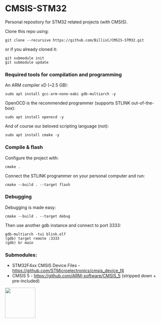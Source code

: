 # CMSIS-STM32
Personal repository for STM32 related projects (with CMSIS).

Clone this repo using:
```
git clone --recursive https://github.com/BillisC/CMSIS-STM32.git
```
or if you already cloned it:
```
git submodule init
git submodule update
```

### Required tools for compilation and programming
An ARM compiler xD (~2.5 GB):
```
sudo apt install gcc-arm-none-eabi gdb-multiarch -y
```
OpenOCD is the recommended programmer (supports STLINK out-of-the-box):
```
sudo apt install openocd -y
```
And of course our beloved scripting language (not):
```
sudo apt install cmake -y
```
### Compile & flash
Configure the project with:
```
cmake .
```
Connect the STLINK programmer on your personal computer and run:
```
cmake --build . --target flash
```
### Debugging
Debugging is made easy:
```
cmake --build . --target debug
```
Then use another gdb instance and connect to port 3333:
```
gdb-multiarch -tui blink.elf
(gdb) target remote :3333
(gdb) br main
```

### Submodules:
-  STM32F4xx CMSIS Device Files - https://github.com/STMicroelectronics/cmsis_device_f4
-  CMSIS 5 - https://github.com/ARM-software/CMSIS_5 (stripped down + pre-included)

<img src="https://img1.daumcdn.net/thumb/R800x0/?scode=mtistory2&fname=https%3A%2F%2Fblog.kakaocdn.net%2Fdn%2FbHD7Cc%2Fbtr0oAASgS8%2FlNeBfxpoVtgVsKVdrXyeLk%2Fimg.png" width="100px">
